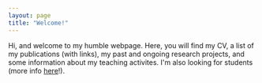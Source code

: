 ```yaml
---
layout: page
title: "Welcome!"
---
```


Hi, and welcome to my humble webpage. Here, you will find my CV, a list of my publications (with links), my past and ongoing research projects, and some information about my teaching activites. I'm also looking for students (more info [here](call4students.md)!).

